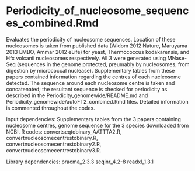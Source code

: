 # Periodicity_of_nucleosome_sequences_combined.Rmd

Evaluates the periodicity of nucleosome sequences. Location of these nucleosomes is taken from published data (Widom 2012 Nature, Maruyama 2013 EMBO, Ammar 2012 eLife) for yeast, Thermococcus kodakarensis, and Hfx volcanii nucleosomes respectively. All 3 were generated using MNase-Seq (sequences in the genome protected, preumably by nucleosomes, from digestion by micrococcal nuclease). Supplementary tables from these papers contained information regarding the centres of each nucleosome detected. The sequence around each nucleosome centre is taken and concatenated; the resultant sequence is checked for periodicity as described in the Periodicity_genomewide/README.md and Periodicity_genomewide/autoFT2_combined.Rmd files. Detailed information is commented throughout the codes.

Input dependencies: Supplementary tables from the 3 papers containing nucleosome centres, genome sequence for the 3 species downloaded from NCBI. R codes: convertseqtobinary_AATTTA2.R, convertnucleosomecentrestobinary.R, convertnucleosomecentrestobinary2.R, convertnucleosomecentrestobinary3.R.

Library dependencies: 
pracma_2.3.3 seqinr_4.2-8 readxl_1.3.1
